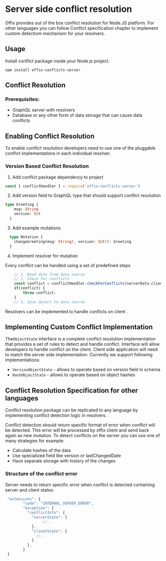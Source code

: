 # Server side conflict resolution

Offix provides out of the box conflict resolution for Node.JS platform.
For other languages you can follow Conflict specification chapter to implement custom detectiom mechanism for your resolvers.

## Usage

Install conflict package inside your Node.js project.

```
npm install offix-conflicts-server
```

## Conflict Resolution

### Prerequisites:

- GraphQL server with resolvers
- Database or any other form of data storage that can cause data conflicts

## Enabling Conflict Resolution

To enable conflict resolution developers need to use one of the pluggable conflict implementations in each individual resolver.


### Version Based Conflict Resolution

1. Add conflict package dependency to project

```javascript
const { conflictHandler } = require('offix-conflicts-server')
```

2. Add version field to GraphQL type that should support conflict resolution

```graphql
type Greeting {
    msg: String
    version: Int
  }
```

3. Add example mutations

```graphql
  type Mutation {
    changeGreeting(msg: String!, version: Int!): Greeting
  }
```

4. Implement resolver for mutation

Every conflict can be handled using a set of predefined steps

```javascript
    // 1. Read data from data source
    // 2. Check for conflicts
    const conflict = conflictHandler.checkForConflicts(serverData,clientData)
    if(conflict) {
        throw conflict;
    }
    // 5. Save object to data source
```

Resolvers can be implemented to handle conflicts on client .

## Implementing Custom Conflict Implementation

The`ObjectState` interface is a complete conflict resolution implementation that provides a set of rules to detect and handle conflict. Interface will allow developers to handle conflict on the client. Client side application will need to match the server side implementation. Currently we support following implementations:

- `VersionObjectState` - allows to operate based on version field in schema
- `HashObjectState` - allows to operate based on object hashes

## Conflict Resolution Specification for other languages

Conflict resolution package can be replicated to any language by implementing conflict detection logic in resolvers. 

Conflict detection should return specific format of error when conflict will be detected. This error will be processed by offix client and send back again as new mutation. To detect conflicts on the server 
you can use one of many strategies for example:

- Calculate hashes of the data
- Use specialized field like version or lastChangedDate
- Have separate storage with history of the changes

### Structure of the conflict error

Server needs to return specific error when conflict is detected
containing server and client states:

```js
 "extensions": {
        "code": "INTERNAL_SERVER_ERROR",
        "exception": {
          "conflictInfo": {
            "serverState": {
                 //..
            },
            "clientState": {
              //..
            }
          },
        }
 }
```